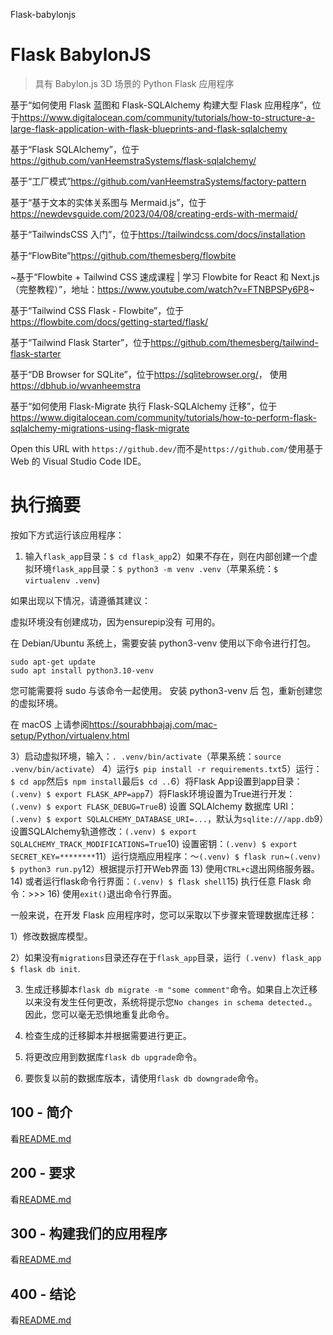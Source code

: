 Flask-babylonjs

# Flask BabylonJS

> 具有 Babylon.js 3D 场景的 Python Flask 应用程序

基于“如何使用 Flask 蓝图和 Flask-SQLAlchemy 构建大型 Flask 应用程序”，位于<https://www.digitalocean.com/community/tutorials/how-to-structure-a-large-flask-application-with-flask-blueprints-and-flask-sqlalchemy>

基于“Flask SQLAlchemy”，位于<https://github.com/vanHeemstraSystems/flask-sqlalchemy/>

基于“工厂模式”<https://github.com/vanHeemstraSystems/factory-pattern>

基于“基于文本的实体关系图与 Mermaid.js”，位于<https://newdevsguide.com/2023/04/08/creating-erds-with-mermaid/>

基于“TailwindsCSS 入门”，位于<https://tailwindcss.com/docs/installation>

基于“FlowBite”<https://github.com/themesberg/flowbite>

~基于“Flowbite + Tailwind CSS 速成课程 | 学习 Flowbite for React 和 Next.js（完整教程）”，地址：<https://www.youtube.com/watch?v=FTNBPSPy6P8>~

基于“Tailwind CSS Flask - Flowbite”，位于<https://flowbite.com/docs/getting-started/flask/>

基于“Tailwind Flask Starter”，位于<https://github.com/themesberg/tailwind-flask-starter>

基于“DB Browser for SQLite”，位于<https://sqlitebrowser.org/>， 使用<https://dbhub.io/wvanheemstra>

基于“如何使用 Flask-Migrate 执行 Flask-SQLAlchemy 迁移”，位于<https://www.digitalocean.com/community/tutorials/how-to-perform-flask-sqlalchemy-migrations-using-flask-migrate>

Open this URL with `https://github.dev/`而不是`https://github.com/`使用基于 Web 的 Visual Studio Code IDE。

# 执行摘要

按如下方式运行该应用程序：

1) 输入`flask_app`目录：`$ cd flask_app`2）如果不存在，则在内部创建一个虚拟环境`flask_app`目录：`$ python3 -m venv .venv`（苹果系统：`$ virtualenv .venv`)

如果出现以下情况，请遵循其建议：

虚拟环境没有创建成功，因为ensurepip没有
可用的。

在 Debian/Ubuntu 系统上，需要安装 python3-venv
使用以下命令进行打包。

    sudo apt-get update
    sudo apt install python3.10-venv

您可能需要将 sudo 与该命令一起使用。  安装 python3-venv 后
包，重新创建您的虚拟环境。

在 macOS 上请参阅<https://sourabhbajaj.com/mac-setup/Python/virtualenv.html>

3）启动虚拟环境，输入：`. .venv/bin/activate`（苹果系统：`source .venv/bin/activate`）
4）运行`$ pip install -r requirements.txt`5）运行：`$ cd app`然后`$ npm install`最后`$ cd ..`6）将Flask App设置到app目录：`(.venv) $ export FLASK_APP=app`7）将Flask环境设置为True进行开发：`(.venv) $ export FLASK_DEBUG=True`8) 设置 SQLAlchemy 数据库 URI：`(.venv) $ export SQLALCHEMY_DATABASE_URI=...`，默认为`sqlite:///app.db`9）设置SQLAlchemy轨道修改：`(.venv) $ export SQLALCHEMY_TRACK_MODIFICATIONS=True`10) 设置密钥：`(.venv) $ export SECRET_KEY=********`11）运行烧瓶应用程序：〜`(.venv) $ flask run`~`(.venv) $ python3 run.py`12）根据提示打开Web界面
13) 使用`CTRL+c`退出网络服务器。
14) 或者运行flask命令行界面：`(.venv) $ flask shell`15) 执行任意 Flask 命令：>>>
16) 使用`exit()`退出命令行界面。

一般来说，在开发 Flask 应用程序时，您可以采取以下步骤来管理数据库迁移：

1）修改数据库模型。

2）如果没有`migrations`目录还存在于`flask_app`目录，运行` (.venv) flask_app $ flask db init`.

3) 生成迁移脚本`flask db migrate -m "some comment"`命令。如果自上次迁移以来没有发生任何更改，系统将提示您`No changes in schema detected.`。因此，您可以毫无恐惧地重复此命令。

4) 检查生成的迁移脚本并根据需要进行更正。

5) 将更改应用到数据库`flask db upgrade`命令。

6) 要恢复以前的数据库版本，请使用`flask db downgrade`命令。

## 100 - 简介

看[README.md](./100/README.md)

## 200 - 要求

看[README.md](./200/README.md)

## 300 - 构建我们的应用程序

看[README.md](./300/README.md)

## 400 - 结论

看[README.md](./400/README.md)
